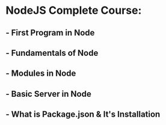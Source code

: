 # NodeJS Complete Course:

## - First Program in Node
## - Fundamentals of Node
## - Modules in Node
## - Basic Server in Node
## - What is Package.json & It's Installation
